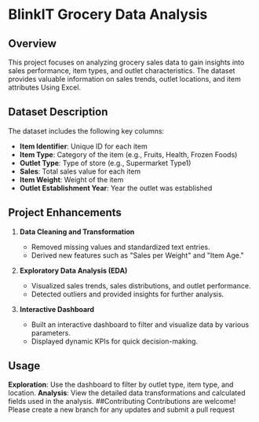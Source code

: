 # BlinkIT Grocery Data Analysis

## Overview
This project focuses on analyzing grocery sales data to gain insights into sales performance, item types, and outlet characteristics. The dataset provides valuable information on sales trends, outlet locations, and item attributes Using Excel.

## Dataset Description
The dataset includes the following key columns:
- **Item Identifier**: Unique ID for each item
- **Item Type**: Category of the item (e.g., Fruits, Health, Frozen Foods)
- **Outlet Type**: Type of store (e.g., Supermarket Type1)
- **Sales**: Total sales value for each item
- **Item Weight**: Weight of the item
- **Outlet Establishment Year**: Year the outlet was established

## Project Enhancements
1. **Data Cleaning and Transformation**
   - Removed missing values and standardized text entries.
   - Derived new features such as "Sales per Weight" and "Item Age."

2. **Exploratory Data Analysis (EDA)**
   - Visualized sales trends, sales distributions, and outlet performance.
   - Detected outliers and provided insights for further analysis.

3. **Interactive Dashboard**
   - Built an interactive dashboard to filter and visualize data by various parameters.
   - Displayed dynamic KPIs for quick decision-making.
## Usage
  **Exploration**: Use the dashboard to filter by outlet type, item type, and location.
  **Analysis**: View the detailed data transformations and calculated fields used in the analysis.
##Contributing
  Contributions are welcome! Please create a new branch for any updates and submit a pull request


